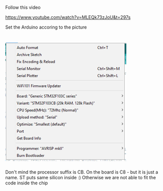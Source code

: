 Follow this video

https://www.youtube.com/watch?v=MLEQk73zJoU&t=297s

Set the Arduino accoring to the picture

# ![Settings](settings.PNG)

Don't mind the processor suffix is CB. On the board is C8 - but it is just a name. ST puts same silicon inside :) Otherwise we are not able to fit the code inside the chip
